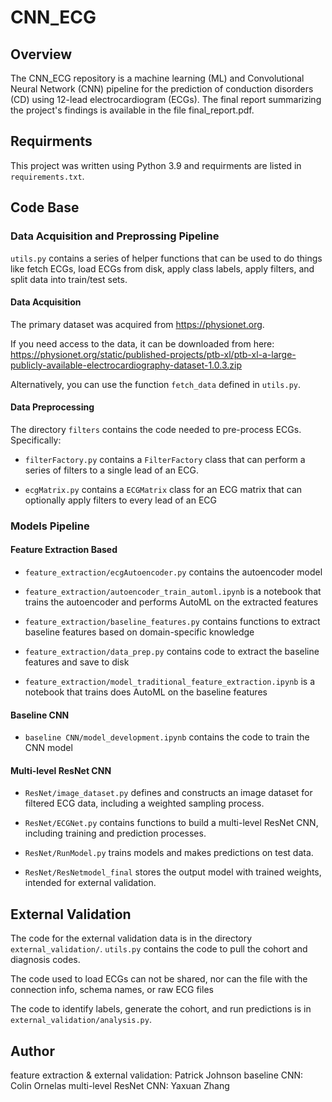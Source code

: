 # CNN_ECG

## Overview
 The CNN_ECG repository is a machine learning (ML) and Convolutional Neural Network (CNN) pipeline for the prediction of conduction disorders (CD) using 12-lead electrocardiogram (ECGs). The final report summarizing the project's findings is available in the file final_report.pdf.
 
## Requirments

This project was written using Python 3.9 and requirments are listed in `requirements.txt`.

## Code Base

 ### Data Acquisition and Preprossing Pipeline
 `utils.py` contains a series of helper functions that can be used to do things like fetch ECGs, load ECGs from disk, apply class labels, apply filters, and split data into train/test sets.

 #### Data Acquisition
 The primary dataset was acquired from https://physionet.org.

 If you need access to the data, it can be downloaded from here: https://physionet.org/static/published-projects/ptb-xl/ptb-xl-a-large-publicly-available-electrocardiography-dataset-1.0.3.zip

 Alternatively, you can use the function `fetch_data` defined in `utils.py`.

 #### Data Preprocessing

 The directory `filters` contains the code needed to pre-process ECGs.  Specifically:

 * `filterFactory.py` contains a `FilterFactory` class that can perform a series of filters to a single lead of an ECG.

 * `ecgMatrix.py` contains a `ECGMatrix` class for an ECG matrix that can optionally apply filters to every lead of an ECG

 ### Models Pipeline

 #### Feature Extraction Based

 * `feature_extraction/ecgAutoencoder.py` contains the autoencoder model

 * `feature_extraction/autoencoder_train_automl.ipynb` is a notebook that trains the autoencoder and performs AutoML on the extracted features

 * `feature_extraction/baseline_features.py` contains functions to extract baseline features based on domain-specific knowledge

 * `feature_extraction/data_prep.py` contains code to extract the baseline features and save to disk

 * `feature_extraction/model_traditional_feature_extraction.ipynb` is a notebook that trains does AutoML on the baseline features

 #### Baseline CNN

 * `baseline CNN/model_development.ipynb` contains the code to train the CNN model

 #### Multi-level ResNet CNN

  * `ResNet/image_dataset.py` defines and constructs an image dataset for filtered ECG data, including a weighted sampling process.

 * `ResNet/ECGNet.py` contains functions to build a multi-level ResNet CNN, including training and prediction processes.

 * `ResNet/RunModel.py` trains models and makes predictions on test data.

 * `ResNet/ResNetmodel_final` stores the output model with trained weights, intended for external validation.


 ## External Validation

 The code for the external validation data is in the directory `external_validation/`.  `utils.py` contains the code to pull the cohort and diagnosis codes.

 The code used to load ECGs can not be shared, nor can the file with the connection info, schema names, or raw ECG files

 The code to identify labels, generate the cohort, and run predictions is in `external_validation/analysis.py`.

 ## Author
 feature extraction & external validation: Patrick Johnson
 baseline CNN: Colin Ornelas
 multi-level ResNet CNN: Yaxuan Zhang
